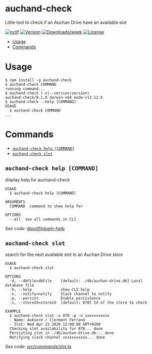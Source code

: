 auchand-check
=============

Little tool to check if an Auchan Drive have an available slot

[![oclif](https://img.shields.io/badge/cli-oclif-brightgreen.svg)](https://oclif.io)
[![Version](https://img.shields.io/npm/v/auchand-check.svg)](https://npmjs.org/package/auchand-check)
[![Downloads/week](https://img.shields.io/npm/dw/auchand-check.svg)](https://npmjs.org/package/auchand-check)
[![License](https://img.shields.io/npm/l/auchand-check.svg)](https://github.com/v-six/auchand-check/blob/master/package.json)

<!-- toc -->
* [Usage](#usage)
* [Commands](#commands)
<!-- tocstop -->
# Usage
<!-- usage -->
```sh-session
$ npm install -g auchand-check
$ auchand-check COMMAND
running command...
$ auchand-check (-v|--version|version)
auchand-check/0.1.0 darwin-x64 node-v13.12.0
$ auchand-check --help [COMMAND]
USAGE
  $ auchand-check COMMAND
...
```
<!-- usagestop -->
# Commands
<!-- commands -->
* [`auchand-check help [COMMAND]`](#auchand-check-help-command)
* [`auchand-check slot`](#auchand-check-slot)

## `auchand-check help [COMMAND]`

display help for auchand-check

```
USAGE
  $ auchand-check help [COMMAND]

ARGUMENTS
  COMMAND  command to show help for

OPTIONS
  --all  see all commands in CLI
```

_See code: [@oclif/plugin-help](https://github.com/oclif/plugin-help/blob/v2.2.3/src/commands/help.ts)_

## `auchand-check slot`

search for the next available slot in an Auchan Drive store

```
USAGE
  $ auchand-check slot

OPTIONS
  -d, --dbFile=dbFile    [default: ./db/auchan-drive.db] Local database file
  -h, --help             show CLI help
  -n, --notify=notify    Slack channel to notify
  -p, --persist          Enable persistence
  -s, --storeId=storeId  [default: 870] Id of the store to check

EXAMPLE
  $ auchand-check slot -s 870 -p -n xxxxxxxxxxx
  - Name: Aubiere / Clermont Ferrand
  - Slot: Wed Apr 15 2020 12:00:00 GMT+0200
  Checking slot availability for 870... done
  Persisting slot in ./db/auchan-drive.db... done
  Notifying slack channel xxxxxxxxxxx... done
```

_See code: [src/commands/slot.ts](https://github.com/v-six/auchand-check/blob/v0.1.0/src/commands/slot.ts)_
<!-- commandsstop -->
